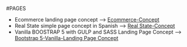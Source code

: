 #PAGES 
- Ecommerce landing page concept --> <a href="https://gombosgheorghe.github.io/Ecomm-Concept" target="_blank" > Ecommerce-Concept </a>
- Real State simple page concept in Spanish -->  <a href="https://gombosgheorghe.github.io/RealState-Concept-ES" target="_blank" > Real State-Concept </a>
- Vanilla BOOSTRAP 5 with GULP and SASS Landing Page Concept --> <a href="https://gombosgheorghe.github.io/Vanilla-Bootstrap-Concept/"> Bootstrap 5-Vanilla-Landing Page Concept
